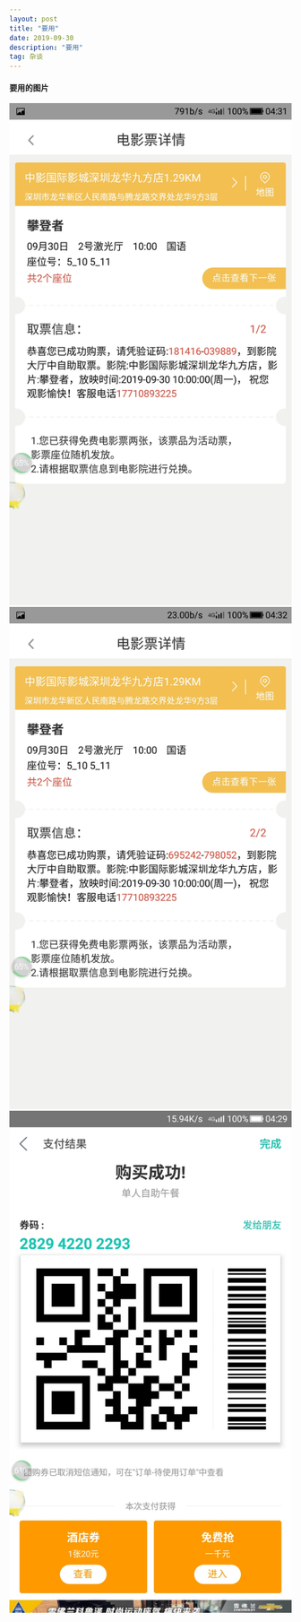 ```yaml
---
layout: post
title: "要用"
date: 2019-09-30
description: "要用"
tag: 杂谈
---
```


#### 要用的图片
![](\images\posts\yaoyong/Screenshot_2019-09-30-04-32-00.jpg)
![](\images\posts\yaoyong/Screenshot_2019-09-30-04-32-15.jpg)
![](\images\posts\yaoyong/Screenshot_2019-09-30-04-29-47.jpg)

